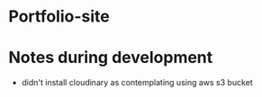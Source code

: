 # Portfolio-site

# Notes during development
* didn't install cloudinary as contemplating using aws s3 bucket